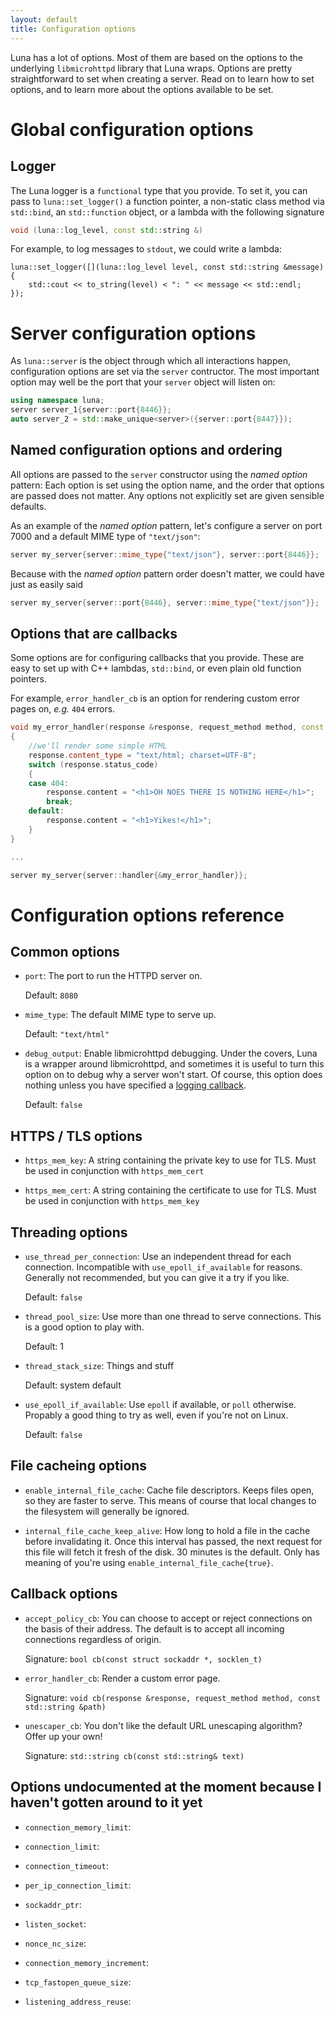 ```yaml
---
layout: default
title: Configuration options
---
```


Luna has a lot of options. Most of them are based on the options to the underlying `libmicrohttpd` library that Luna wraps.
Options are pretty straightforward to set when creating a server. Read on to learn how to set options, and to learn more
about the options available to be set.

# Global configuration options

## Logger

The Luna logger is a `functional` type that you provide. To set it, you can pass to `luna::set_logger()` a function pointer, a non-static class method via `std::bind`, an `std::function` object, or a lambda with the following signature

```cpp
void (luna::log_level, const std::string &)
```

For example, to log messages to `stdout`, we could write a lambda:

    luna::set_logger([](luna::log_level level, const std::string &message)
    {
        std::cout << to_string(level) < ": " << message << std::endl;
    });

# Server configuration options

As `luna::server` is the object through which all interactions happen, configuration options are set via the `server` contructor. The most important option may well be the port that your `server` object will listen on:

```cpp
using namespace luna;
server server_1{server::port{8446}};
auto server_2 = std::make_unique<server>({server::port{8447}});
```

## Named configuration options and ordering

All options are passed to the `server` constructor using the _named option_ pattern: Each option is set using the option name, and the order that options are passed does not matter. Any options not explicitly set are given sensible defaults.

As an example of the _named option_ pattern, let's configure a server on port 7000 and a default MIME type of `"text/json"`:

```cpp
server my_server{server::mime_type{"text/json"}, server::port{8446}};
```

Because with the _named option_ pattern order doesn't matter, we could have just as easily said

```cpp
server my_server{server::port{8446}, server::mime_type{"text/json"}};
```

## Options that are callbacks

Some options are for configuring callbacks that you provide. These are easy to set up with C++ lambdas, `std::bind`, or
even plain old function pointers.

For example, `error_handler_cb` is an option for rendering custom error pages on, _e.g._ `404` errors.
 
```cpp
void my_error_handler(response &response, request_method method, const std::string &path)
{
    //we'll render some simple HTML
    response.content_type = "text/html; charset=UTF-8";
    switch (response.status_code)
    {
    case 404:
        response.content = "<h1>OH NOES THERE IS NOTHING HERE</h1>";
        break;
    default:
        response.content = "<h1>Yikes!</h1>";
    }
}

...

server my_server{server::handler{&my_error_handler}};

```

# Configuration options reference

## Common options

- `port`: The port to run the HTTPD server on.
    
    Default: `8080`

- `mime_type`: The default MIME type to serve up.

    Default: `"text/html"`
    
- `debug_output`: Enable libmicrohttpd debugging. Under the covers, Luna is a wrapper around libmicrohttpd, and sometimes
  it is useful to turn this option on to debug why a server won't start. Of course, this option does nothing unless you
  have specified a [logging callback](#logger).
  
    Default: `false`

## HTTPS / TLS options

- `https_mem_key`: A string containing the private key to use for TLS. Must be used in conjunction with `https_mem_cert`

- `https_mem_cert`: A string containing the certificate to use for TLS. Must be used in conjunction with `https_mem_key`

<!-- //`https_cred_type`: //TODO probably don't need to define this one. -->

<!-- - `https_priorities`:

- `https_mem_trust`:

- `https_mem_dhparams`:

- `https_key_password`: -->


## Threading options

- `use_thread_per_connection`: Use an independent thread for each connection. Incompatible with `use_epoll_if_available` for reasons. Generally not recommended, but you can give it a try if you like.

    Default: `false`
    
- `thread_pool_size`: Use more than one thread to serve connections. This is a good option to play with.

    Default: 1
    
- `thread_stack_size`: Things and stuff

    Default: system default
    
- `use_epoll_if_available`: Use `epoll` if available, or `poll` otherwise. Propably a good thing to try as well, even if you're not on Linux.

    Default: `false`

## File cacheing options

- `enable_internal_file_cache`: Cache file descriptors. Keeps files open, so they are faster to serve. This means of course that local changes to the filesystem will generally be ignored.

- `internal_file_cache_keep_alive`: How long to hold a file in the cache before invalidating it. Once this interval has passed, the next request for this file will fetch it fresh of the disk. 30 minutes is the default. Only has meaning of you're using `enable_internal_file_cache{true}`.

## Callback options

- `accept_policy_cb`: You can choose to accept or reject connections on the basis of their address. The default is to accept all incoming connections regardless of origin.

    Signature: `bool cb(const struct sockaddr *, socklen_t)`

- `error_handler_cb`: Render a custom error page.

    Signature: `void cb(response &response, request_method method, const std::string &path)`

<!-- - `logger_cb`: Oh, so you'd like to get some logs?

    Signature: `void cb(const std::string& message)` -->

- `unescaper_cb`: You don't like the default URL unescaping algorithm? Offer up your own!

    Signature: `std::string cb(const std::string& text)`

## Options undocumented at the moment because I haven't gotten around to it yet


<!-- //TODO just not going to try to support these two for now
//TODO MHD_OPTION_HTTPS_CERT_CALLBACK cbshim_
//    using notify_connection_cb = std::function<void(struct MHD_Connection *connection, void **socket_context, enum MHD_ConnectionNotificationCode toe)>; -->


- `connection_memory_limit`:

- `connection_limit`:

- `connection_timeout`:

- `per_ip_connection_limit`:

- `sockaddr_ptr`:


- `listen_socket`:

<!-- //`digest_auth_random`: //TODO unsure how best to support this one -->

- `nonce_nc_size`:

- `connection_memory_increment`:

- `tcp_fastopen_queue_size`:

- `listening_address_reuse`:
 

